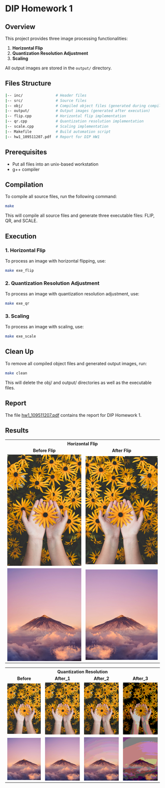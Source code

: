 # DIP Homework 1

## Overview
This project provides three image processing functionalities:
1. **Horizontal Flip**
2. **Quantization Resolution Adjustment**
3. **Scaling**

All output images are stored in the `output/` directory.

## Files Structure
```sh
|-- inc/               # Header files
|-- src/               # Source files
|-- obj/               # Compiled object files (generated during compilation)
|-- output/            # Output images (generated after execution)
|-- flip.cpp           # Horizontal flip implementation
|-- qr.cpp             # Quantization resolution implementation
|-- scale.cpp          # Scaling implementation
|-- Makefile           # Build automation script
|-- hw1_109511207.pdf  # Report for DIP HW1
```

## Prerequisites
- Put all files into an unix-based workstation
- g++ compiler

## Compilation
To compile all source files, run the following command:
```sh
make
```
This will compile all source files and generate three executable files: FLIP, QR, and SCALE.

## Execution
### 1. Horizontal Flip
To process an image with horizontal flipping, use:
```sh
make exe_flip
```

### 2. Quantization Resolution Adjustment
To process an image with quantization resolution adjustment, use:
```sh
make exe_qr
```

### 3. Scaling
To process an image with scaling, use:
```sh
make exe_scale
```

## Clean Up
To remove all compiled object files and generated output images, run:
```sh
make clean
```
This will delete the obj/ and output/ directories as well as the executable files.

## Report
The file [hw1_109511207.pdf](hw1_109511207.pdf) contains the report for DIP Homework 1.

## Results

<table>
  <tr>
    <th colspan="2" style="text-align:center;">Horizontal Flip</th>
  </tr>
  <tr>
    <td align="center"><b>Before Flip</b></td>
    <td align="center"><b>After Flip</b></td>
  </tr>
  <tr>
    <td style="text-align:center;"><img src="input/input1.bmp" width="500"></td>
    <td style="text-align:center;"><img src="output/output1_flip.bmp" width="500"></td>
  </tr>
  <tr>
    <td style="text-align:center;"><img src="input/input2.bmp" width="500"></td>
    <td style="text-align:center;"><img src="output/output2_flip.bmp" width="500"></td>
  </tr>
</table>

<table>
  <tr>
    <th colspan="4" style="text-align:center;">Quantization Resolution</th>
  </tr>
  <tr>
    <td align="center"><b>Before</b></td>
    <td align="center"><b>After_1</b></td>
    <td align="center"><b>After_2</b></td>
    <td align="center"><b>After_3</b></td>
  </tr>
  <tr>
    <td style="text-align:center;"><img src="input/input1.bmp" width="250"></td>
    <td style="text-align:center;"><img src="output/output1_1.bmp" width="250"></td>
    <td style="text-align:center;"><img src="output/output1_2.bmp" width="250"></td>
    <td style="text-align:center;"><img src="output/output1_3.bmp" width="250"></td>
  </tr>
  <tr>
    <td style="text-align:center;"><img src="input/input2.bmp" width="250"></td>
    <td style="text-align:center;"><img src="output/output2_1.bmp" width="250"></td>
    <td style="text-align:center;"><img src="output/output2_2.bmp" width="250"></td>
    <td style="text-align:center;"><img src="output/output2_3.bmp" width="250"></td>
  </tr>
</table>

